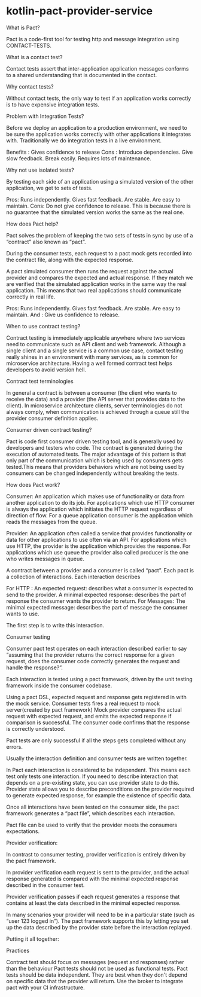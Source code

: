 # kotlin-pact-provider-service

What is Pact?

Pact is a code-first tool for testing http and message integration using CONTACT-TESTS.

What is a contact test?

Contact tests assert that inter-application application messages conforms to a shared understanding that is documented in the contact.

Why contact tests?

Without contact tests, the only way to test if an application works correctly is to have expensive integration tests.

Problem with Integration Tests?

Before we deploy an application to a production environment, we need to be sure the application works correctly with other applications it integrates with. Traditionally we do integration tests in a live environment.

Benefits : 
Gives confidence to release
Cons : 
Introduce dependencies.
Give slow feedback.
Break easily.
Requires lots of maintenance.

Why not use isolated tests?

By testing each side of an application using a simulated version of the other application, we get to sets of tests.

Pros: 
Runs independently.
Gives fast feedback.
Are stable.
Are easy to maintain.
Cons: 
Do not give confidence to release.
This is because there is no guarantee that the simulated version works the same as the real one.

How does Pact help?


Pact solves the problem of keeping the two sets of tests in sync by use of a “contract” also known as “pact”.

During the consumer tests, each request to a pact mock gets recorded into the contract file, along with the expected response.

A pact simulated consumer then runs the request against the actual provider and compares the expected and actual response. If they match we are verified that the simulated application works in the same way the real application. This means that two real applications should communicate correctly in real life.

Pros: 
Runs independently.
Gives fast feedback.
Are stable.
Are easy to maintain.
And :
Give us confidence to release.

When to use contract testing?

Contract testing is immediately applicable anywhere where two services need to communicate such as API client and web framework.
Although a single client and a single service is a common use case, contact testing really shines in an environment with many services, as is common for microservice architecture. Having a well formed contract test helps developers to avoid version hell.

Contract test terminologies

In general a contract is between a consumer (the client who wants to receive the data) and a provider (the API server that provides data to the client). In microservice architecture clients, server terminologies do not always comply, when communication is achieved through a queue still the provider consumer definition applies.

Consumer driven contract testing?

Pact is code first consumer driven testing tool, and is generally used by developers and testers who code. The contract is generated during the execution of automated tests. The major advantage of this pattern is that only part of the communication which is being used by consumers gets tested.This means that providers behaviors which are not being used by consumers can be changed independently without breaking the tests.

How does Pact work?

Consumer: An application which makes use of functionality or data from another application to do its job. For applications which use HTTP consumer is always the application which initiates the HTTP request regardless of direction of flow. For a queue application consumer is the application which reads the messages from the queue.

Provider: An application often called a service that provides functionality or data for other applications to use often via an API. For applications which use HTTP, the provider is the application which provides the response. For applications which use queue the provider also called producer is the one who writes messages in queue.
 
A contract between a provider and a consumer is called “pact”. Each pact is a collection of interactions. Each interaction describes 

For HTTP : 
An expected request: describes what a consumer is expected to send to the provider.
A minimal expected response: describes the part of response the consumer wants the provider to return.
For Messages: 
The minimal expected message: describes the part of message the consumer wants to use.


The first step is to write this interaction.

Consumer testing

Consumer pact test operates on each interaction described earlier to say “assuming that the provider returns the correct response for a given request, does the consumer code correctly generates the request and handle the response?”.

Each interaction is tested using a pact framework, driven by the unit testing framework inside the consumer codebase.

Using a pact DSL, expected request and response gets registered in with the mock service.
Consumer tests fires a real request to mock server(created by pact framework)
Mock provider compares the actual request with expected request, and emits the expected response if comparison is successful.
The consumer code confirms that the response is correctly understood.

Pact tests are only successful if all the steps gets completed without any errors.

Usually the interaction definition and consumer tests are written together.


In Pact each interaction is considered to be independent. This means each test only tests one interaction. If you need to describe interaction that depends on a pre-existing state, you can use provider state to do this.
Provider state allows you to describe preconditions on the provider required to generate expected response, for example the existence of specific data.


Once all interactions have been tested on the consumer side, the pact framework generates a “pact file”, which describes each interaction.

Pact file can be used to verify that the provider meets the consumers expectations.

Provider verification: 

In contrast to consumer testing, provider verification is entirely driven by the pact framework.

In provider verification each request is sent to the provider, and the actual response generated is compared with the minimal expected response described in the consumer test.

Provider verification passes if each request generates a response that contains at least the data described in the minimal expected response.

In many scenarios your provider will need to be in a particular state (such as “user 123 logged in”). The pact framework supports this by letting you set up the data described by the provider state before the interaction replayed.

Putting it all together:

Practices 

Contract test should focus on messages (request and responses) rather than the behaviour 
Pact tests should not be used as functional tests.
Pact tests should be data independent. They are best when they don't depend on specific data that the provider will return.
Use the broker to integrate pact with your CI infrastructure.
